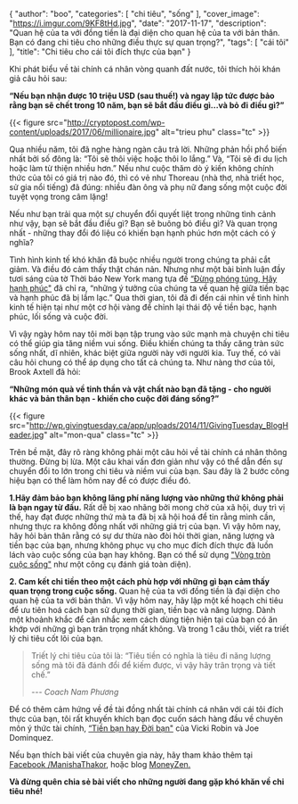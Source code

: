 {
   "author": "boo",
   "categories": [
      "chi tiêu",
      "sống"
   ],
   "cover_image": "https://i.imgur.com/9KF8tHd.jpg",
   "date": "2017-11-17",
   "description": "Quan hệ của ta với đồng tiền là đại diện cho quan hệ của ta với bản thân. Bạn có đang chi tiêu cho những điều thực sự quan trọng?",
   "tags": [
      "cái tôi"
   ],
   "title": "Chi tiêu cho cái tôi đích thực của bạn"
}

Khi phát biểu về tài chính cá nhân vòng quanh đất nước, tôi thích hỏi khán giả câu hỏi sau:

**“Nếu bạn nhận được 10 triệu USD (sau thuế!) và ngay lập tức được bảo rằng bạn sẽ chết trong 10 năm, bạn sẽ bắt đầu điều gì...và bỏ đi điều gì?”**

{{< figure src="http://cryptopost.com/wp-content/uploads/2017/06/millionaire.jpg" alt="trieu phu" class="tc" >}}

Qua nhiều năm, tôi đã nghe hàng ngàn câu trả lời. Những phản hồi phổ biến nhất bởi số đông là: “Tôi sẽ thôi việc hoặc thôi lo lắng.” Và, “Tôi sẽ đi du lịch hoặc làm từ thiện nhiều hơn.” Nếu như cuộc thăm dò ý kiến không chính thức của tôi có giá trị nào đó, thì có vẻ như Thoreau (nhà thơ, nhà triết học, sử gia nổi tiếng) đã đúng: nhiều đàn ông và phụ nữ đang sống một cuộc đời tuyệt vọng trong câm lặng!

Nếu như bạn trải qua một sự chuyển đổi quyết liệt trong những tình cảnh như vậy, bạn sẽ bắt đầu điều gì? Bạn sẽ buông bỏ điều gì? Và quan trọng nhất - những thay đổi đó liệu có khiến bạn hạnh phúc hơn một cách có ý nghĩa?

Tình hình kinh tế khó khăn đã buộc nhiều người trong chúng ta phải cắt giảm. Và điều đó cảm thấy thật chán nản. Nhưng như một bài bình luận đầy tươi sáng của tờ Thời báo New York mang tựa đề [“Đừng phóng túng, Hãy hạnh phúc"](http://www.nytimes.com/2012/07/08/opinion/sunday/dont-indulge-be-happy.html?_r=2&emc=eta1&) đã chỉ ra, “những ý tưởng của chúng ta về quan hệ giữa tiền bạc và hạnh phúc đã bị lầm lạc.” Qua thời gian, tôi đã đi đến cái nhìn về tình hình kinh tế hiện tại như một cơ hội vàng để chỉnh lại thái độ về tiền bạc, hạnh phúc, lối sống và cuộc đời.

Vì vậy ngày hôm nay tôi mời bạn tập trung vào sức mạnh mà chuyện chi tiêu có thể giúp gia tăng niềm vui sống. Điều khiến chúng ta thấy căng tràn sức sống nhất, dĩ nhiên, khác biệt giữa người này với người kia. Tuy thế, có vài câu hỏi chung có thể áp dụng cho tất cả chúng ta. Như nàng thơ của tôi, Brook Axtell đã hỏi:

**“Những món quà về tinh thần và vật chất nào bạn đã tặng - cho người khác và bản thân bạn - khiến cho cuộc đời đáng sống?”**

{{< figure src="http://wp.givingtuesday.ca/app/uploads/2014/11/GivingTuesday_BlogHeader.jpg" alt="mon-qua" class="tc" >}}

Trên bề mặt, đây rõ ràng không phải một câu hỏi về tài chính cá nhân thông thường. Đừng bị lừa. Một câu khai vấn đơn giản như vậy có thể dẫn đến sự chuyển đổi to lớn trong chi tiêu và niềm vui của bạn. Sau đây là 2 bước công hiệu bạn có thể làm hôm nay để có được điều đó.

**1.Hãy đảm bảo bạn không lãng phí năng lượng vào những thứ không phải là bạn ngay từ đầu.**
Rất dễ bị xao nhãng bởi mong chờ của xã hội, duy trì vị thế, hay đạt được những thứ mà ta đã bị xã hội hoá để tin rằng mình cần, nhưng thực ra không đồng nhất với những giá trị của bạn. Vì vậy hôm nay, hãy hỏi bản thân rằng có sự dư thừa nào đòi hỏi thời gian, năng lượng và tiền bạc của bạn, nhưng không phục vụ cho mục đích đích thực đã luồn lách vào cuộc sống của bạn hay không. Bạn có thể sử dụng ["Vòng tròn cuộc sống"](/posts/vong-tron-cuoc-song-cong-cu-danh-gia-suc-khoe-cua-health-coach) như một công cụ đánh giá toàn diện).

**2. Cam kết chi tiền theo một cách phù hợp với những gì bạn cảm thấy quan trọng trong cuộc sống.** Quan hệ của ta với đồng tiền là đại diện cho quan hệ của ta với bản thân. Vì vậy hôm nay, hãy lập một kế hoạch chi tiêu để ưu tiên hoá cách bạn sử dụng thời gian, tiền bạc và năng lượng. Dành một khoảnh khắc để cân nhắc xem cách dùng tiện hiện tại của bạn có ăn khớp với những gì bạn trân trọng nhất không. Và trong 1 câu thôi, viết ra triết lý chi tiêu cốt lõi của bạn.


> Triết lý chi tiêu của tôi là: “Tiêu tiền có nghĩa là tiêu đi năng lượng sống mà tôi đã đánh đổi để kiếm được, vì vậy hãy trân trọng và tiết chế.”
>
> --- <cite>Coach Nam Phương</cite>

Để có thêm cảm hứng về đề tài đồng nhất tài chính cá nhân với cái tôi đích thực của bạn, tôi rất khuyến khích bạn đọc cuốn sách hàng đầu về chuyên môn ý thức tài chính, [“Tiền bạn hay Đời bạn"](https://www.amazon.com/Your-Money-Life-Transforming-Relationship/dp/0143115766/ref=sr_1_1?s=books&ie=UTF8&qid=1352443087&sr=1-1&keywords=your+money+or+your+life) của Vicki Robin và Joe Dominquez.


Nếu bạn thích bài viết của chuyên gia này, hãy tham khảo thêm tại [Facebook /ManishaThakor](http://www.facebook.com/ManishaThakor), hoặc blog [MoneyZen.](http://www.moneyzen.com/)

**Và đừng quên <a onclick="FB.ui({ method: 'feed', link: window.location.href })" class="pointer blue">chia sẻ</a> bài viết cho những người đang gặp khó khăn về chi tiêu nhé!**
